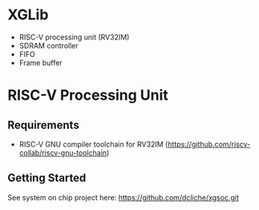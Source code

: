 # XGLib

- RISC-V processing unit (RV32IM)
- SDRAM controller
- FIFO
- Frame buffer

# RISC-V Processing Unit

## Requirements

- RISC-V GNU compiler toolchain for RV32IM (https://github.com/riscv-collab/riscv-gnu-toolchain)

## Getting Started

See system on chip project here: https://github.com/dcliche/xgsoc.git

